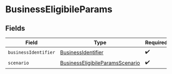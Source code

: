# BusinessEligibileParams


## Fields

| Field                                                                                     | Type                                                                                      | Required                                                                                  | Description                                                                               |
| ----------------------------------------------------------------------------------------- | ----------------------------------------------------------------------------------------- | ----------------------------------------------------------------------------------------- | ----------------------------------------------------------------------------------------- |
| `businessIdentifier`                                                                      | [BusinessIdentifier](../../models/shared/businessidentifier.md)                           | :heavy_check_mark:                                                                        | N/A                                                                                       |
| `scenario`                                                                                | [BusinessEligibileParamsScenario](../../models/shared/businesseligibileparamsscenario.md) | :heavy_check_mark:                                                                        | N/A                                                                                       |